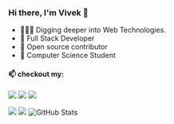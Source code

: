 ### Hi there, I'm Vivek 👋
- 👨🏻‍💻 Digging deeper into Web Technologies.
- 💎 Full Stack Developer 
- 💬 Open source contributor
- 📔 Computer Science Student

#### 📫 checkout my:
<a href="https://twitter.com/Vk_javiya"><img src="https://img.icons8.com/cute-clipart/64/000000/twitter.png"/></a> <a href="https://www.linkedin.com/in/vivekkumarjaviya/"><img src="https://img.icons8.com/cute-clipart/64/000000/linkedin.png"/></a>
<a href="https://vivekjaviya.medium.com/"><img src="https://img.icons8.com/bubbles/64/000000/medium-new.png"/></a>

![](https://github.com/codewithvk/stats/blob/master/generated/languages.svg)
![](https://github.com/codewithvk/stats/blob/master/generated/overview.svg)
![GitHub Stats](https://github-readme-stats.vercel.app/api?username=codewithvk&theme=radical)
<!--
**codewithvk/codewithvk** is a ✨ _special_ ✨ repository because its `README.md` (this file) appears on your GitHub profile.
![My github stats](https://github-readme-stats.vercel.app/api?username=codewithvk&show_icons=true)
Here are some ideas to get you started:

- 🔭 I’m currently working on 
- 🌱 I’m currently learning ...
- 👯 I’m looking to collaborate on ...
- 🤔 I’m looking for help with ...
- 💬 Ask me about ...
- 📫 How to reach me: ...
- 😄 Pronouns: ...
- ⚡ Fun fact: ..
-->
